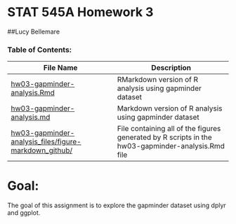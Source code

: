 # STAT 545A Homework 3

##Lucy Bellemare

### Table of Contents:

File Name | Description
------------|------------ 
[hw03-gapminder-analysis.Rmd](https://github.com/STAT545-UBC-students/hw03-lucymosquera/blob/master/hw03-gapminder-analysis.Rmd) | RMarkdown version of R analysis using gapminder dataset
[hw03-gapminder-analysis.md](https://github.com/STAT545-UBC-students/hw03-lucymosquera/blob/master/hw03-gapminder-analysis.md) | Markdown version of R analysis using gapminder dataset
[hw03-gapminder-analysis_files/figure-markdown_github/](https://github.com/STAT545-UBC-students/hw03-lucymosquera/tree/master/hw03-gapminder-analysis_files/figure-markdown_github) | File containing all of the figures generated by R scripts in the hw03-gapminder-analysis.Rmd file

# Goal:

The goal of this assignment is to explore the gapminder dataset using dplyr and ggplot. 
